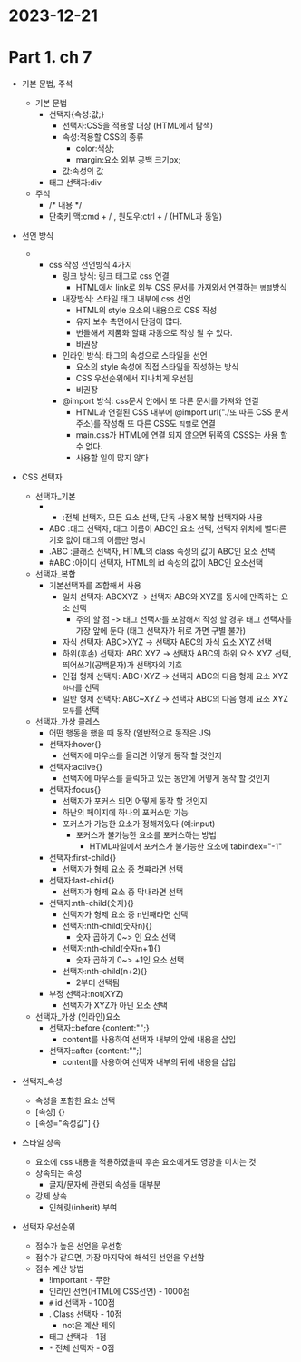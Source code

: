 # 2023-12-21
# Part 1. ch 7

- 기본 문법, 주석
  - 기본 문법
    - 선택자{속성:값;}
      - 선택자:CSS을 적용할 대상 (HTML에서 탐색)
      - 속성:적용할 CSS의 종류
        - color:색상;
        - margin:요소 외부 공백 크기px;
      - 값:속성의 값
    - 태그 선택자:div
  - 주석
    - /* 내용 */
    - 단축키 맥:cmd + / , 원도우:ctrl + / (HTML과 동일)
      
- 선언 방식
  - - css 작성 선언방식 4가지
        - 링크 방식: 링크 태그로 css 연결
          - HTML에서 link로 외부 CSS 문서를 가져와서 연결하는 `병렬`방식
        - 내장방식: 스타일 태그 내부에 css 선언
          - HTML의 style 요소의 내용으로 CSS 작성
          - 유지 보수 측면에서 단점이 많다.
          - 번들해서 제품화 할떄 자동으로 작성 될 수 있다.
          - 비권장
        - 인라인 방식: 태그의 속성으로 스타일을 선언
          - 요소의 style 속성에 직접 스타일을 작성하는 방식
          - CSS 우선순위에서 지나치게 우선됨
          - 비권장
        - @import 방식: css문서 안에서 또 다른 문서를 가져와 연결
          - HTML과 연결된 CSS 내부에 @import url("./또 따른 CSS 문서 주소)를 작성해 또 다른 CSS도 `직렬`로 연결
          - main.css가 HTML에 연결 되지 않으면 뒤쪽의 CSSS는 사용 할 수 없다.
          - 사용할 일이 많지 않다

- CSS 선택자
  - 선택자_기본
    - * :전체 선택자, 모든 요소 선택, 단독 사용X 복합 선택자와 사용
    - ABC :태그 선택자, 태그 이름이 ABC인 요소 선택, 선택자 위치에 별다른 기호 없이 태그의 이름만 명시
    - .ABC :클래스 선택자, HTML의 class 속성의 값이 ABC인 요소 선택
    - #ABC :아이디 선택자, HTML의 id 속성의 값이 ABC인 요소선택
  - 선택자_복합
    - 기본선택자를 조합해서 사용
      - 일치 선택자: ABCXYZ -> 선택자 ABC와 XYZ를 동시에 만족하는 요소 선택
        - 주의 할 점 -> 태그 선택자를 포함해서 작성 할 경우 태그 선택자를 가장 앞에 둔다 (태그 선택자가 뒤로 가면 구별 불가)
      - 자식 선택자: ABC>XYZ -> 선택자 ABC의 자식 요소 XYZ 선택
      - 하위(후손) 선택자: ABC XYZ -> 선택자 ABC의 하위 요소 XYZ 선택, 띄어쓰기(공백문자)가 선택자의 기호
      - 인접 형제 선택자: ABC+XYZ -> 선택자 ABC의 다음 형제 요소 XYZ `하나`를 선택
      - 일반 형제 선택자: ABC~XYZ -> 선택자 ABC의 다음 형제 요소 XYZ `모두`를 선택
  - 선택자_가상 클레스
    - 어떤 행동을 했을 때 동작 (일반적으로 동작은 JS)
    - 선택자:hover{}
      - 선택자에 마우스를 올리면 어떻게 동작 할 것인지
    - 선택자:active{}
      - 선택자에 마우스를 클릭하고 있는 동안에 어떻게 동작 할 것인지
    - 선택자:focus{}
      - 선택자가 포커스 되면 어떻게 동작 할 것인지
      - 하난의 페이지에 하나의 포커스만 가능
      - 포커스가 가능한 요소가 정해져있다 (예:input)
        - 포커스가 불가능한 요소를 포커스하는 방법
          - HTML파일에서 포커스가 불가능한 요소에 tabindex="-1"
    - 선택자:first-child{}
      - 선택자가 형제 요소 중 첫쨰라면 선택
    - 선택자:last-child{}
      - 선택자가 형제 요소 중 막내라면 선택
    - 선택자:nth-child(숫자){}
      - 선택자가 형제 요소 중 n번째라면 선택
      - 선택자:nth-child(숫자n){}
        - 숫자 곱하기 0~> 인 요소 선택
      - 선택자:nth-child(숫자n+1){}
        - 숫자 곱하기 0~> +1인 요소 선택
      - 선택자:nth-child(n+2){}
        - 2부터 선택됨
    - 부정 선택자:not(XYZ)
      - 선택자가 XYZ가 아닌 요소 선택
  - 선택자_가상 (인라인)요소
    - 선택자::before {content:"";}
      - content를 사용하여 선택자 내부의 앞에 내용을 삽입
    - 선택자::after {content:"";}
      - content를 사용하여 선택자 내부의 뒤에 내용을 삽입
      
- 선택자_속성
  - 속성을 포함한 요소 선택
  - [속성] {}
  - [속성="속성값"] {}

- 스타일 상속
  - 요소에 css 내용을 적용하였을때 후손 요소에게도 영향을 미치는 것
  - 상속되는 속성
    - 글자/문자에 관련되 속성들 대부분
  - 강제 상속
    - 인헤릿(inherit) 부여

- 선택자 우선순위
  - 점수가 높은 선언을 우선함
  - 점수가 같으면, 가장 마지막에 해석된 선언을 우선함
  - 점수 계산 방법
    - !important - 무한
    - 인라인 선언(HTML에 CSS선언) - 1000점
    - `#` id 선택자 - 100점
    - . Class 선택자 - 10점
      - not은 계산 제외
    - 태그 선택자 - 1점
    - `*` 전체 선택자 - 0점
  